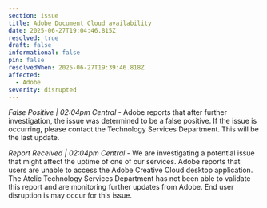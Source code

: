 ```yaml
---
section: issue
title: Adobe Document Cloud availability
date: 2025-06-27T19:04:46.815Z
resolved: true
draft: false
informational: false
pin: false
resolvedWhen: 2025-06-27T19:39:46.818Z
affected:
  - Adobe
severity: disrupted
---
```

*False Positive | 02:04pm Central* - Adobe reports that after further investigation, the issue was determined to be a false positive. If the issue is occurring, please contact the Technology Services Department. This will be the last update.

*Report Received | 02:04pm Central* - We are investigating a potential issue that might affect the uptime of one of our services. Adobe reports that users are unable to access the Adobe Creative Cloud desktop application. The Atelic Technology Services Department has not been able to validate this report and are monitoring further updates from Adobe. End user disruption is may occur for this issue.